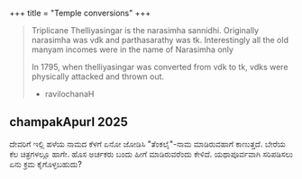 +++
title = "Temple conversions"
+++

> Triplicane Thelliyasingar is the narasimha sannidhi. Originally narasimha was vdk and parthasarathy was tk. Interestingly all the old manyam incomes were in the name of Narasimha only 
> 
> In 1795, when thelliyasingar was converted from vdk to tk, vdks were physically attacked and thrown out. 
> 
> - ravilochanaH

## champakApurI 2025
ದೇವರಿಗೆ ಇಲ್ಲಿ ಹಳೆಯ ನಾಮದ ಕೆಳಗೆ ಏನೋ ಜೋಡಿಸಿ "ತೆಂಕಲೈ"-ನಾಮ ಮಾಡಿರುವಹಾಗೆ ಕಾಣುತ್ತದೆ. ಬೇರೆಯ ಕೆಲ ಚಿತ್ರಗಳಲ್ಲೂ ಹಾಗೇ. ಹೊಸ ಅರ್ಚಕರು ಬಂದು ಹೀಗೆ ಮಾಡಿರುವರೆಂದು ಕೇಳಿದೆ. ಯಥಾಪೂರ್ವವಾಗಿ ಸರಿಪಡಿಸಲು ಏನು ಕ್ರಮ ಕೈಗೊಳ್ಳಬಹುದು?
